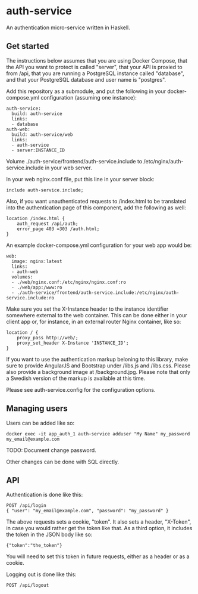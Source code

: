 auth-service
============

An authentication micro-service written in Haskell.

Get started
-----------

The instructions below assumes that you are using Docker Compose, that the API
you want to protect is called "server", that your API is proxied to from /api,
that you are running a PostgreSQL instance called "database", and that your
PostgreSQL database and user name is "postgres".

Add this repository as a submodule, and put the following in your
docker-compose.yml configuration (assuming one instance):

    auth-service:
      build: auth-service
      links:
      - database
    auth-web:
      build: auth-service/web
      links:
      - auth-service
      - server:INSTANCE_ID

Volume ./auth-service/frontend/auth-service.include to
/etc/nginx/auth-service.include in your web server.

In your web nginx.conf file, put this line in your server block:

    include auth-service.include;

Also, if you want unauthenticated requests to /index.html to be translated into
the authentication page of this component, add the following as well:

    location /index.html {
        auth_request /api/auth;
        error_page 403 =303 /auth.html;
    }

An example docker-compose.yml configuration for your web app would be:

    web:
      image: nginx:latest
      links:
      - auth-web
      volumes:
      - ./web/nginx.conf:/etc/nginx/nginx.conf:ro
      - ./web/app:/www:ro
      - ./auth-service/frontend/auth-service.include:/etc/nginx/auth-service.include:ro

Make sure you set the X-Instance header to the instance identifier somewhere
external to the web container. This can be done either in your client app or,
for instance, in an external router Nginx container, like so:

    location / {
        proxy_pass http://web/;
        proxy_set_header X-Instance 'INSTANCE_ID';
    }

If you want to use the authentication markup beloning to this library, make sure
to provide AngularJS and Bootstrap under /libs.js and /libs.css. Please also
provide a background image at /background.jpg. Please note that only a Swedish
version of the markup is available at this time.

Please see auth-service.config for the configuration options.

Managing users
--------------

Users can be added like so:

    docker exec -it app_auth_1 auth-service adduser "My Name" my_password my_email@example.com

TODO: Document change password.

Other changes can be done with SQL directly.

API
---

Authentication is done like this:

    POST /api/login
    { "user": "my_email@example.com", "password": "my_password" }

The above requests sets a cookie, "token". It also sets a header, "X-Token", in
case you would rather get the token like that. As a third option, it includes
the token in the JSON body like so:

    {"token":"the_token"}

You will need to set this token in future requests, either as a header or as a
cookie.

Logging out is done like this:

    POST /api/logout